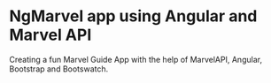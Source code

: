 # NgMarvel app using Angular and Marvel API

Creating a fun Marvel Guide App with the help of MarvelAPI, Angular, Bootstrap and Bootswatch.
